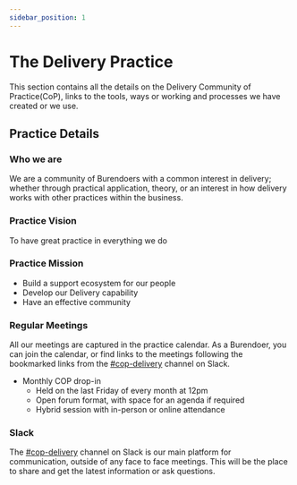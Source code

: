 ```yaml
---
sidebar_position: 1
---
```

# The Delivery Practice

This section contains all the details on the Delivery Community of Practice(CoP), links to the tools, ways or working and processes we have created or we use.

## Practice Details

### Who we are  

We are a community of Burendoers with a common interest in delivery; whether through practical application, theory, or an interest in how delivery works with other practices within the business.

### Practice Vision

To have great practice in everything we do

### Practice Mission

- Build a support ecosystem for our people
- Develop our Delivery capability
- Have an effective community

### Regular Meetings  

All our meetings are captured in the practice calendar. As a Burendoer, you can join the calendar, or find links to the meetings following the bookmarked links from the [#cop-delivery](https://burendo.slack.com/archives/C040XSYFNUX) channel on Slack.

- Monthly COP drop-in
  - Held on the last Friday of every month at 12pm
  - Open forum format, with space for an agenda if required
  - Hybrid session with in-person or online attendance


### Slack

The [#cop-delivery](https://burendo.slack.com/archives/C040XSYFNUX) channel on Slack is our main platform for communication, outside of any face to face meetings.  This will be the place to share and get the latest information or ask questions.
